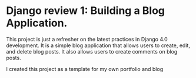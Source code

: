 # Django review 1: Building a Blog Application.

This project is just a refresher on the latest practices in Django 4.0 development. It is a simple blog application that allows users to create, edit, and delete blog posts. It also allows users to create comments on blog posts.

I created this project as a template for my own portfolio and blog

